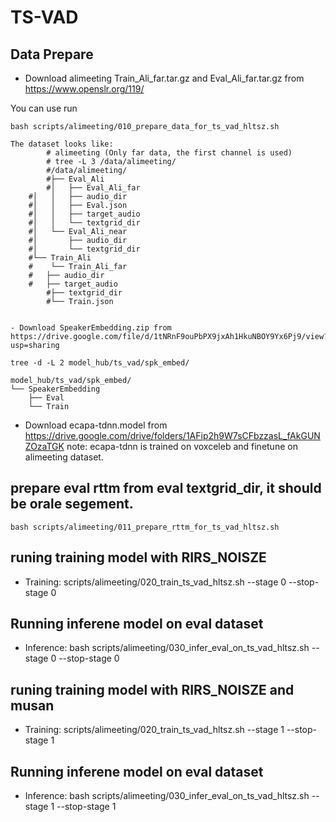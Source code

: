 # TS-VAD

## Data Prepare
- Download alimeeting Train_Ali_far.tar.gz and Eval_Ali_far.tar.gz from https://www.openslr.org/119/

You can use run 
```
bash scripts/alimeeting/010_prepare_data_for_ts_vad_hltsz.sh 
```
```
The dataset looks like:
        # alimeeting (Only far data, the first channel is used)
        # tree -L 3 /data/alimeeting/
        #/data/alimeeting/
        #├── Eval_Ali
        #│   ├── Eval_Ali_far
	#│   │   ├── audio_dir
	#│   │   ├── Eval.json
	#│   │   ├── target_audio
	#│   │   └── textgrid_dir
	#│   └── Eval_Ali_near
	#│       ├── audio_dir
	#│       └── textgrid_dir
	#└── Train_Ali
	#    └── Train_Ali_far
	#	├── audio_dir
	#	├── target_audio
        #├── textgrid_dir
        #└── Train.json


- Download SpeakerEmbedding.zip from https://drive.google.com/file/d/1tNRnF9ouPbPX9jxAh1HkuNBOY9Yx6Pj9/view?usp=sharing

tree -d -L 2 model_hub/ts_vad/spk_embed/

model_hub/ts_vad/spk_embed/
└── SpeakerEmbedding
    ├── Eval
    └── Train
```
- Download ecapa-tdnn.model from https://drive.google.com/drive/folders/1AFip2h9W7sCFbzzasL_fAkGUNZOzaTGK
note: ecapa-tdnn is trained on voxceleb and finetune on alimeeting dataset.

## prepare eval rttm from eval textgrid_dir, it should be orale segement.
`bash scripts/alimeeting/011_prepare_rttm_for_ts_vad_hltsz.sh`


## runing training model with RIRS_NOISZE 
- Training: scripts/alimeeting/020_train_ts_vad_hltsz.sh --stage 0 --stop-stage 0
## Running inferene model on eval dataset
- Inference: bash scripts/alimeeting/030_infer_eval_on_ts_vad_hltsz.sh --stage 0 --stop-stage 0 


## runing training model with RIRS_NOISZE and musan
- Training: scripts/alimeeting/020_train_ts_vad_hltsz.sh --stage 1 --stop-stage 1
## Running inferene model on eval dataset
- Inference: bash scripts/alimeeting/030_infer_eval_on_ts_vad_hltsz.sh --stage 1 --stop-stage 1
